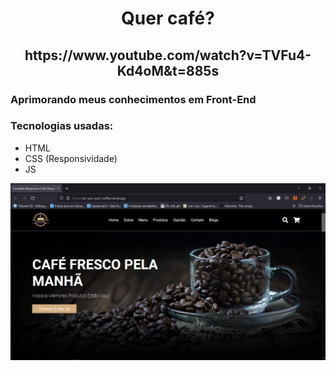 <h1 align="center">Quer café?</h1>

<h2 align="center">https://www.youtube.com/watch?v=TVFu4-Kd4oM&t=885s</h2>

<h3>Aprimorando meus conhecimentos em Front-End</h3>

<h3>Tecnologias usadas:</h3>

- HTML
- CSS (Responsividade)
- JS

![readme](images/readme.png)